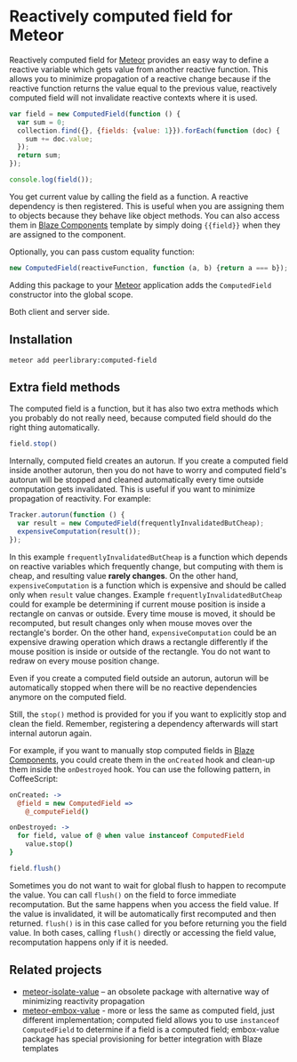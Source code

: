 Reactively computed field for Meteor
====================================

Reactively computed field for [Meteor](https://meteor.com/) provides an easy way to define a reactive variable
which gets value from another reactive function. This allows you to minimize propagation of a reactive change
because if the reactive function returns the value equal to the previous value, reactively computed field
will not invalidate reactive contexts where it is used.

```javascript
var field = new ComputedField(function () {
  var sum = 0;
  collection.find({}, {fields: {value: 1}}).forEach(function (doc) {
    sum += doc.value;
  });
  return sum;
});

console.log(field());
```

You get current value by calling the field as a function. A reactive dependency is then registered.
This is useful when you are assigning them to objects because they behave like object methods. You can also access
them in [Blaze Components](https://github.com/peerlibrary/meteor-blaze-components) template by simply doing
`{{field}}` when they are assigned to the component.

Optionally, you can pass custom equality function:

```javascript
new ComputedField(reactiveFunction, function (a, b) {return a === b});
```

Adding this package to your [Meteor](http://www.meteor.com/) application adds the `ComputedField` constructor into
the global scope.

Both client and server side.

Installation
------------

```
meteor add peerlibrary:computed-field
```

Extra field methods
-------------------

The computed field is a function, but it has also two extra methods which you probably do not really need, because
computed field should do the right thing automatically.

```javascript
field.stop()
```

Internally, computed field creates an autorun. If you create a computed field inside another autorun, then you do not
have to worry and computed field's autorun will be stopped and cleaned automatically every time outside computation
gets invalidated. This is useful if you want to minimize propagation of reactivity. For example:

```javascript
Tracker.autorun(function () {
  var result = new ComputedField(frequentlyInvalidatedButCheap);
  expensiveComputation(result());
});
```

In this example `frequentlyInvalidatedButCheap` is a function which depends on reactive variables which frequently
change, but computing with them is cheap, and resulting value **rarely changes**. On the other hand,
`expensiveComputation` is a function which is expensive and should be called only when `result` value changes.
Example `frequentlyInvalidatedButCheap` could for example be determining if current mouse position is inside a
rectangle on canvas or outside. Every time mouse is moved, it should be recomputed, but result changes only when
mouse moves over the rectangle's border. On the other hand, `expensiveComputation` could be an expensive drawing
operation which draws a rectangle differently if the mouse position is inside or outside of the rectangle. You do
not want to redraw on every mouse position change.

Even if you create a computed field outside an autorun, autorun will be automatically stopped when there will
be no reactive dependencies anymore on the computed field.

Still, the `stop()` method is provided for you if you want to explicitly stop and clean the field. Remember,
registering a dependency afterwards will start internal autorun again.

For example, if you want to manually stop computed fields in
[Blaze Components](https://github.com/peerlibrary/meteor-blaze-components), you could create them in the `onCreated`
hook and clean-up them inside the `onDestroyed` hook. You can use the following pattern, in CoffeeScript:

```coffee
onCreated: ->
  @field = new ComputedField =>
    @_computeField()

onDestroyed: ->
  for field, value of @ when value instanceof ComputedField
    value.stop()
}
```

```javascript
field.flush()
```

Sometimes you do not want to wait for global flush to happen to recompute the value. You can call `flush()` on the
field to force immediate recomputation. But the same happens when you access the field value. If the value is
invalidated, it will be automatically first recomputed and then returned. `flush()` is in this case called for you
before returning you the field value. In both cases, calling `flush()` directly or accessing the field value,
recomputation happens only if it is needed.

Related projects
----------------

* [meteor-isolate-value](https://github.com/awwx/meteor-isolate-value) – an obsolete package with alternative way of
minimizing reactivity propagation
* [meteor-embox-value](https://github.com/3stack-software/meteor-embox-value) - more or less the same as computed field,
just different implementation; computed field allows you to use `instanceof ComputedField` to determine if a field
is a computed field; embox-value package has special provisioning for better integration with Blaze templates
